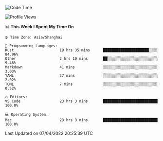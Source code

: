 <!--START_SECTION:waka-->
![Code Time](http://img.shields.io/badge/Code%20Time-1%2C211%20hrs%2024%20mins-blue)

![Profile Views](http://img.shields.io/badge/Profile%20Views-14-blue)

📊 **This Week I Spent My Time On** 

```text
⌚︎ Time Zone: Asia/Shanghai

💬 Programming Languages: 
Rust                     19 hrs 35 mins      █████████████████████░░░░   84.96% 
Other                    2 hrs 10 mins       ██░░░░░░░░░░░░░░░░░░░░░░░   9.46% 
Markdown                 41 mins             ░░░░░░░░░░░░░░░░░░░░░░░░░   3.03% 
YAML                     27 mins             ░░░░░░░░░░░░░░░░░░░░░░░░░   2.02% 
TOML                     7 mins              ░░░░░░░░░░░░░░░░░░░░░░░░░   0.52%

🔥 Editors: 
VS Code                  23 hrs 3 mins       █████████████████████████   100.0%

💻 Operating System: 
Mac                      23 hrs 3 mins       █████████████████████████   100.0%

```


 Last Updated on 07/04/2022 20:25:39 UTC
<!--END_SECTION:waka-->
